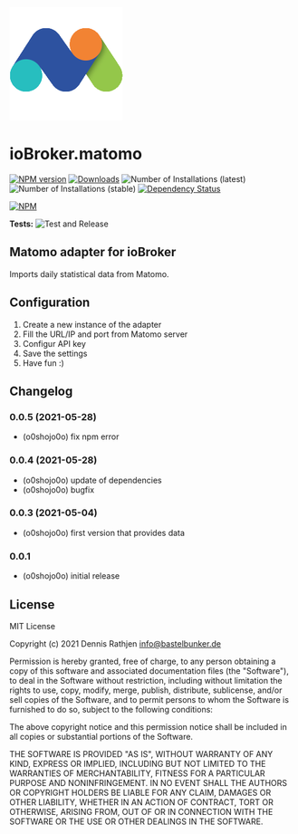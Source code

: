 ![Logo](admin/matomo.png)

# ioBroker.matomo

[![NPM version](https://img.shields.io/npm/v/iobroker.matomo.svg)](https://www.npmjs.com/package/iobroker.matomo)
[![Downloads](https://img.shields.io/npm/dm/iobroker.matomo.svg)](https://www.npmjs.com/package/iobroker.matomo)
![Number of Installations (latest)](https://iobroker.live/badges/matomo-installed.svg)
![Number of Installations (stable)](https://iobroker.live/badges/matomo-stable.svg)
[![Dependency Status](https://img.shields.io/david/o0shojo0o/iobroker.matomo.svg)](https://david-dm.org/o0shojo0o/iobroker.matomo)

[![NPM](https://nodei.co/npm/iobroker.matomo.png?downloads=true)](https://nodei.co/npm/iobroker.matomo/)

**Tests:** ![Test and Release](https://github.com/o0shojo0o/ioBroker.matomo/workflows/Test%20and%20Release/badge.svg)

## Matomo adapter for ioBroker

Imports daily statistical data from Matomo.

## Configuration

1. Create a new instance of the adapter
2. Fill the URL/IP and port from Matomo server
3. Configur API key
4. Save the settings
5. Have fun :)

## Changelog

<!--
 https://github.com/AlCalzone/release-script#usage
    npm run release minor -- --all 0.9.8 -> 0.10.0
    npm run release patch -- --all 0.9.8 -> 0.9.9
    npm run release prerelease beta -- --all v0.2.1 -> v0.2.2-beta.0
	Placeholder for the next version (at the beginning of the line):
	### **WORK IN PROGRESS**
-->

### 0.0.5 (2021-05-28)

-   (o0shojo0o) fix npm error

### 0.0.4 (2021-05-28)

-   (o0shojo0o) update of dependencies
-   (o0shojo0o) bugfix

### 0.0.3 (2021-05-04)

-   (o0shojo0o) first version that provides data

### 0.0.1

-   (o0shojo0o) initial release

## License

MIT License

Copyright (c) 2021 Dennis Rathjen <info@bastelbunker.de>

Permission is hereby granted, free of charge, to any person obtaining a copy
of this software and associated documentation files (the "Software"), to deal
in the Software without restriction, including without limitation the rights
to use, copy, modify, merge, publish, distribute, sublicense, and/or sell
copies of the Software, and to permit persons to whom the Software is
furnished to do so, subject to the following conditions:

The above copyright notice and this permission notice shall be included in all
copies or substantial portions of the Software.

THE SOFTWARE IS PROVIDED "AS IS", WITHOUT WARRANTY OF ANY KIND, EXPRESS OR
IMPLIED, INCLUDING BUT NOT LIMITED TO THE WARRANTIES OF MERCHANTABILITY,
FITNESS FOR A PARTICULAR PURPOSE AND NONINFRINGEMENT. IN NO EVENT SHALL THE
AUTHORS OR COPYRIGHT HOLDERS BE LIABLE FOR ANY CLAIM, DAMAGES OR OTHER
LIABILITY, WHETHER IN AN ACTION OF CONTRACT, TORT OR OTHERWISE, ARISING FROM,
OUT OF OR IN CONNECTION WITH THE SOFTWARE OR THE USE OR OTHER DEALINGS IN THE
SOFTWARE.
